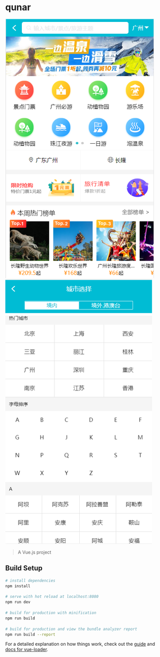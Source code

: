 # qunar
![image](https://github.com/huleilw/qunar/blob/master/static/img/index.png)
![image](https://github.com/huleilw/qunar/blob/master/static/img/city.jpg)

> A Vue.js project

## Build Setup

``` bash
# install dependencies
npm install

# serve with hot reload at localhost:8080
npm run dev

# build for production with minification
npm run build

# build for production and view the bundle analyzer report
npm run build --report
```

For a detailed explanation on how things work, check out the [guide](http://vuejs-templates.github.io/webpack/) and [docs for vue-loader](http://vuejs.github.io/vue-loader).
